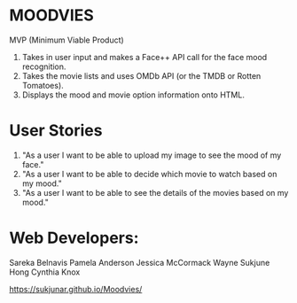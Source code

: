 
# MOODVIES 
MVP (Minimum Viable Product)
1. Takes in user input and makes a Face++ API call for the face mood recognition.
2. Takes the movie lists and uses OMDb API (or the TMDB or Rotten Tomatoes).
3. Displays the mood and movie option information onto HTML.

# User Stories
1. "As a user I want to be able to upload my image to see the mood of my face."
2. "As a user I want to be able to decide which movie to watch based on my mood."
3. "As a user I want to be able to see the details of the movies based on my mood."

# Web Developers:  
Sareka Belnavis
Pamela Anderson
Jessica McCormack
Wayne Sukjune Hong
Cynthia Knox

https://sukjunar.github.io/Moodvies/
